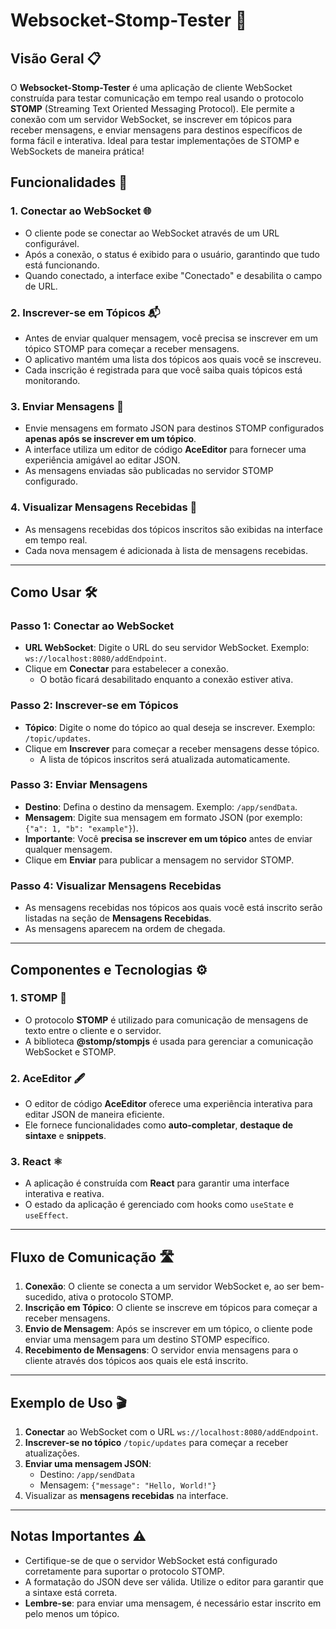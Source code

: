 # Websocket-Stomp-Tester 🚀

## Visão Geral 📋

O **Websocket-Stomp-Tester** é uma aplicação de cliente WebSocket construída para testar comunicação em tempo real usando o protocolo **STOMP** (Streaming Text Oriented Messaging Protocol). Ele permite a conexão com um servidor WebSocket, se inscrever em tópicos para receber mensagens, e enviar mensagens para destinos específicos de forma fácil e interativa. Ideal para testar implementações de STOMP e WebSockets de maneira prática!

## Funcionalidades 🎯

### 1. **Conectar ao WebSocket 🌐**
   - O cliente pode se conectar ao WebSocket através de um URL configurável.
   - Após a conexão, o status é exibido para o usuário, garantindo que tudo está funcionando.
   - Quando conectado, a interface exibe "Conectado" e desabilita o campo de URL.

### 2. **Inscrever-se em Tópicos 📬**
   - Antes de enviar qualquer mensagem, você precisa se inscrever em um tópico STOMP para começar a receber mensagens.
   - O aplicativo mantém uma lista dos tópicos aos quais você se inscreveu.
   - Cada inscrição é registrada para que você saiba quais tópicos está monitorando.

### 3. **Enviar Mensagens 📨**
   - Envie mensagens em formato JSON para destinos STOMP configurados **apenas após se inscrever em um tópico**.
   - A interface utiliza um editor de código **AceEditor** para fornecer uma experiência amigável ao editar JSON.
   - As mensagens enviadas são publicadas no servidor STOMP configurado.

### 4. **Visualizar Mensagens Recebidas 📲**
   - As mensagens recebidas dos tópicos inscritos são exibidas na interface em tempo real.
   - Cada nova mensagem é adicionada à lista de mensagens recebidas.

---

## Como Usar 🛠️

### Passo 1: **Conectar ao WebSocket**

- **URL WebSocket**: Digite o URL do seu servidor WebSocket. Exemplo: `ws://localhost:8080/addEndpoint`.
- Clique em **Conectar** para estabelecer a conexão.
  - O botão ficará desabilitado enquanto a conexão estiver ativa.

### Passo 2: **Inscrever-se em Tópicos**

- **Tópico**: Digite o nome do tópico ao qual deseja se inscrever. Exemplo: `/topic/updates`.
- Clique em **Inscrever** para começar a receber mensagens desse tópico.
  - A lista de tópicos inscritos será atualizada automaticamente.

### Passo 3: **Enviar Mensagens**

- **Destino**: Defina o destino da mensagem. Exemplo: `/app/sendData`.
- **Mensagem**: Digite sua mensagem em formato JSON (por exemplo: `{"a": 1, "b": "example"}`).
- **Importante**: Você **precisa se inscrever em um tópico** antes de enviar qualquer mensagem.
- Clique em **Enviar** para publicar a mensagem no servidor STOMP.

### Passo 4: **Visualizar Mensagens Recebidas**

- As mensagens recebidas nos tópicos aos quais você está inscrito serão listadas na seção de **Mensagens Recebidas**.
- As mensagens aparecem na ordem de chegada.

---

## Componentes e Tecnologias ⚙️

### 1. **STOMP** 📡
   - O protocolo **STOMP** é utilizado para comunicação de mensagens de texto entre o cliente e o servidor.
   - A biblioteca **@stomp/stompjs** é usada para gerenciar a comunicação WebSocket e STOMP.

### 2. **AceEditor** 🖋️
   - O editor de código **AceEditor** oferece uma experiência interativa para editar JSON de maneira eficiente.
   - Ele fornece funcionalidades como **auto-completar**, **destaque de sintaxe** e **snippets**.

### 3. **React** ⚛️
   - A aplicação é construída com **React** para garantir uma interface interativa e reativa.
   - O estado da aplicação é gerenciado com hooks como `useState` e `useEffect`.

---

## Fluxo de Comunicação 🛣️

1. **Conexão**: O cliente se conecta a um servidor WebSocket e, ao ser bem-sucedido, ativa o protocolo STOMP.
2. **Inscrição em Tópico**: O cliente se inscreve em tópicos para começar a receber mensagens.
3. **Envio de Mensagem**: Após se inscrever em um tópico, o cliente pode enviar uma mensagem para um destino STOMP específico.
4. **Recebimento de Mensagens**: O servidor envia mensagens para o cliente através dos tópicos aos quais ele está inscrito.

---

## Exemplo de Uso 🎬

1. **Conectar** ao WebSocket com o URL `ws://localhost:8080/addEndpoint`.
2. **Inscrever-se no tópico** `/topic/updates` para começar a receber atualizações.
3. **Enviar uma mensagem JSON**:
   - Destino: `/app/sendData`
   - Mensagem: `{"message": "Hello, World!"}`
4. Visualizar as **mensagens recebidas** na interface.

---

## Notas Importantes ⚠️

- Certifique-se de que o servidor WebSocket está configurado corretamente para suportar o protocolo STOMP.
- A formatação do JSON deve ser válida. Utilize o editor para garantir que a sintaxe está correta.
- **Lembre-se**: para enviar uma mensagem, é necessário estar inscrito em pelo menos um tópico.
